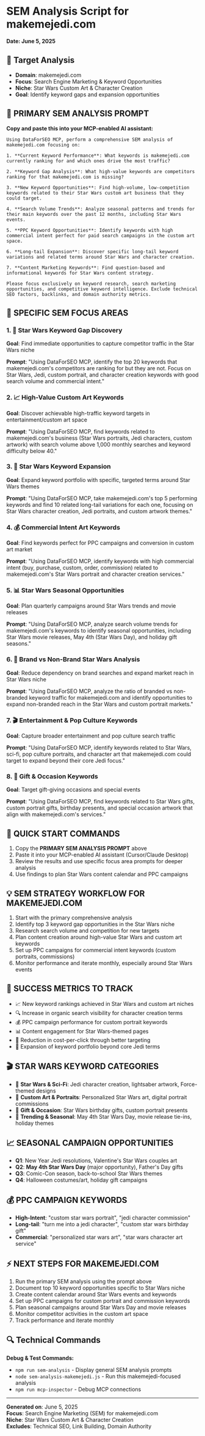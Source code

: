 # SEM Analysis Script for makemejedi.com
**Date: June 5, 2025**

## 🎯 Target Analysis
- **Domain**: makemejedi.com
- **Focus**: Search Engine Marketing & Keyword Opportunities
- **Niche**: Star Wars Custom Art & Character Creation
- **Goal**: Identify keyword gaps and expansion opportunities

## 🔑 PRIMARY SEM ANALYSIS PROMPT

**Copy and paste this into your MCP-enabled AI assistant:**

```
Using DataForSEO MCP, perform a comprehensive SEM analysis of makemejedi.com focusing on:

1. **Current Keyword Performance**: What keywords is makemejedi.com currently ranking for and which ones drive the most traffic?

2. **Keyword Gap Analysis**: What high-value keywords are competitors ranking for that makemejedi.com is missing?

3. **New Keyword Opportunities**: Find high-volume, low-competition keywords related to their Star Wars custom art business that they could target.

4. **Search Volume Trends**: Analyze seasonal patterns and trends for their main keywords over the past 12 months, including Star Wars events.

5. **PPC Keyword Opportunities**: Identify keywords with high commercial intent perfect for paid search campaigns in the custom art space.

6. **Long-tail Expansion**: Discover specific long-tail keyword variations and related terms around Star Wars and character creation.

7. **Content Marketing Keywords**: Find question-based and informational keywords for Star Wars content strategy.

Please focus exclusively on keyword research, search marketing opportunities, and competitive keyword intelligence. Exclude technical SEO factors, backlinks, and domain authority metrics.
```

## 🎯 SPECIFIC SEM FOCUS AREAS

### 1. 💎 Star Wars Keyword Gap Discovery
**Goal**: Find immediate opportunities to capture competitor traffic in the Star Wars niche

**Prompt**: "Using DataForSEO MCP, identify the top 20 keywords that makemejedi.com's competitors are ranking for but they are not. Focus on Star Wars, Jedi, custom portrait, and character creation keywords with good search volume and commercial intent."

### 2. 📈 High-Value Custom Art Keywords
**Goal**: Discover achievable high-traffic keyword targets in entertainment/custom art space

**Prompt**: "Using DataForSEO MCP, find keywords related to makemejedi.com's business (Star Wars portraits, Jedi characters, custom artwork) with search volume above 1,000 monthly searches and keyword difficulty below 40."

### 3. 🔄 Star Wars Keyword Expansion
**Goal**: Expand keyword portfolio with specific, targeted terms around Star Wars themes

**Prompt**: "Using DataForSEO MCP, take makemejedi.com's top 5 performing keywords and find 10 related long-tail variations for each one, focusing on Star Wars character creation, Jedi portraits, and custom artwork themes."

### 4. 💰 Commercial Intent Art Keywords
**Goal**: Find keywords perfect for PPC campaigns and conversion in custom art market

**Prompt**: "Using DataForSEO MCP, identify keywords with high commercial intent (buy, purchase, custom, order, commission) related to makemejedi.com's Star Wars portrait and character creation services."

### 5. 📊 Star Wars Seasonal Opportunities
**Goal**: Plan quarterly campaigns around Star Wars trends and movie releases

**Prompt**: "Using DataForSEO MCP, analyze search volume trends for makemejedi.com's keywords to identify seasonal opportunities, including Star Wars movie releases, May 4th (Star Wars Day), and holiday gift seasons."

### 6. 🎪 Brand vs Non-Brand Star Wars Analysis
**Goal**: Reduce dependency on brand searches and expand market reach in Star Wars niche

**Prompt**: "Using DataForSEO MCP, analyze the ratio of branded vs non-branded keyword traffic for makemejedi.com and identify opportunities to expand non-branded reach in the Star Wars and custom portrait markets."

### 7. 🎬 Entertainment & Pop Culture Keywords
**Goal**: Capture broader entertainment and pop culture search traffic

**Prompt**: "Using DataForSEO MCP, identify keywords related to Star Wars, sci-fi, pop culture portraits, and character art that makemejedi.com could target to expand beyond their core Jedi focus."

### 8. 🎁 Gift & Occasion Keywords
**Goal**: Target gift-giving occasions and special events

**Prompt**: "Using DataForSEO MCP, find keywords related to Star Wars gifts, custom portrait gifts, birthday presents, and special occasion artwork that align with makemejedi.com's services."

## 🚀 QUICK START COMMANDS

1. Copy the **PRIMARY SEM ANALYSIS PROMPT** above
2. Paste it into your MCP-enabled AI assistant (Cursor/Claude Desktop)
3. Review the results and use specific focus area prompts for deeper analysis
4. Use findings to plan Star Wars content calendar and PPC campaigns

## 💡 SEM STRATEGY WORKFLOW FOR MAKEMEJEDI.COM

1. Start with the primary comprehensive analysis
2. Identify top 3 keyword gap opportunities in the Star Wars niche
3. Research search volume and competition for new targets
4. Plan content creation around high-value Star Wars and custom art keywords
5. Set up PPC campaigns for commercial intent keywords (custom portraits, commissions)
6. Monitor performance and iterate monthly, especially around Star Wars events

## 🎯 SUCCESS METRICS TO TRACK

- 📈 New keyword rankings achieved in Star Wars and custom art niches
- 🔍 Increase in organic search visibility for character creation terms
- 💰 PPC campaign performance for custom portrait keywords
- 📊 Content engagement for Star Wars-themed pages
- 🎪 Reduction in cost-per-click through better targeting
- 🔄 Expansion of keyword portfolio beyond core Jedi terms

## 🎬 STAR WARS KEYWORD CATEGORIES

- 🌟 **Star Wars & Sci-Fi**: Jedi character creation, lightsaber artwork, Force-themed designs
- 🎨 **Custom Art & Portraits**: Personalized Star Wars art, digital portrait commissions
- 🎁 **Gift & Occasion**: Star Wars birthday gifts, custom portrait presents
- 📅 **Trending & Seasonal**: May 4th Star Wars Day, movie release tie-ins, holiday themes

## 📈 SEASONAL CAMPAIGN OPPORTUNITIES

- **Q1**: New Year Jedi resolutions, Valentine's Star Wars couples art
- **Q2**: **May 4th Star Wars Day** (major opportunity), Father's Day gifts
- **Q3**: Comic-Con season, back-to-school Star Wars themes
- **Q4**: Halloween costumes/art, holiday gift campaigns

## 💰 PPC CAMPAIGN KEYWORDS

- **High-Intent**: "custom star wars portrait", "jedi character commission"
- **Long-tail**: "turn me into a jedi character", "custom star wars birthday gift"
- **Commercial**: "personalized star wars art", "star wars character art service"

## ⚡ NEXT STEPS FOR MAKEMEJEDI.COM

1. Run the primary SEM analysis using the prompt above
2. Document top 10 keyword opportunities specific to Star Wars niche
3. Create content calendar around Star Wars events and keywords
4. Set up PPC campaigns for custom portrait and commission keywords
5. Plan seasonal campaigns around Star Wars Day and movie releases
6. Monitor competitor activities in the custom art space
7. Track performance and iterate monthly

## 🔍 Technical Commands

**Debug & Test Commands:**
- `npm run sem-analysis` - Display general SEM analysis prompts
- `node sem-analysis-makemejedi.js` - Run this makemejedi-focused analysis
- `npm run mcp-inspector` - Debug MCP connections

---

**Generated on**: June 5, 2025  
**Focus**: Search Engine Marketing (SEM) for makemejedi.com  
**Niche**: Star Wars Custom Art & Character Creation  
**Excludes**: Technical SEO, Link Building, Domain Authority 